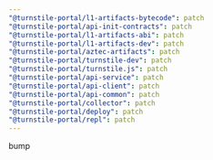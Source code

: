 ```yaml
---
"@turnstile-portal/l1-artifacts-bytecode": patch
"@turnstile-portal/api-init-contracts": patch
"@turnstile-portal/l1-artifacts-abi": patch
"@turnstile-portal/l1-artifacts-dev": patch
"@turnstile-portal/aztec-artifacts": patch
"@turnstile-portal/turnstile-dev": patch
"@turnstile-portal/turnstile.js": patch
"@turnstile-portal/api-service": patch
"@turnstile-portal/api-client": patch
"@turnstile-portal/api-common": patch
"@turnstile-portal/collector": patch
"@turnstile-portal/deploy": patch
"@turnstile-portal/repl": patch
---
```


bump
